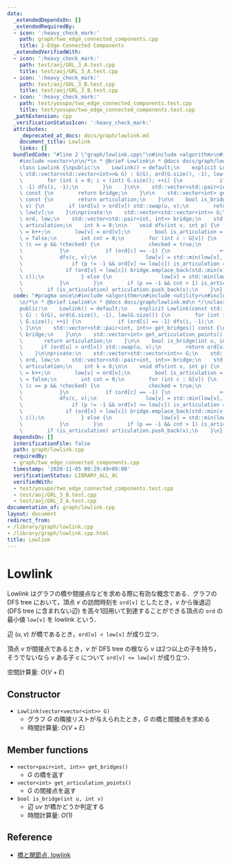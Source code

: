 ```yaml
---
data:
  _extendedDependsOn: []
  _extendedRequiredBy:
  - icon: ':heavy_check_mark:'
    path: graph/two_edge_connected_components.cpp
    title: 2-Edge-Connected Components
  _extendedVerifiedWith:
  - icon: ':heavy_check_mark:'
    path: test/aoj/GRL_3_A.test.cpp
    title: test/aoj/GRL_3_A.test.cpp
  - icon: ':heavy_check_mark:'
    path: test/aoj/GRL_3_B.test.cpp
    title: test/aoj/GRL_3_B.test.cpp
  - icon: ':heavy_check_mark:'
    path: test/yosupo/two_edge_connected_components.test.cpp
    title: test/yosupo/two_edge_connected_components.test.cpp
  _pathExtension: cpp
  _verificationStatusIcon: ':heavy_check_mark:'
  attributes:
    _deprecated_at_docs: docs/graph/lowlink.md
    document_title: Lowlink
    links: []
  bundledCode: "#line 2 \"graph/lowlink.cpp\"\n#include <algorithm>\n#include <utility>\n\
    #include <vector>\n\n/*\n * @brief Lowlink\n * @docs docs/graph/lowlink.md\n */\n\
    class Lowlink {\npublic:\n    Lowlink() = default;\n    explicit Lowlink(const\
    \ std::vector<std::vector<int>>& G) : G(G), ord(G.size(), -1), low(G.size()) {\n\
    \        for (int i = 0; i < (int) G.size(); ++i) {\n            if (ord[i] ==\
    \ -1) dfs(i, -1);\n        }\n    }\n\n    std::vector<std::pair<int, int>> get_bridges()\
    \ const {\n        return bridge;\n    }\n\n    std::vector<int> get_articulation_points()\
    \ const {\n        return articulation;\n    }\n\n    bool is_bridge(int u, int\
    \ v) {\n        if (ord[u] > ord[v]) std::swap(u, v);\n        return ord[u] <\
    \ low[v];\n    }\n\nprivate:\n    std::vector<std::vector<int>> G;\n    std::vector<int>\
    \ ord, low;\n    std::vector<std::pair<int, int>> bridge;\n    std::vector<int>\
    \ articulation;\n    int k = 0;\n\n    void dfs(int v, int p) {\n        ord[v]\
    \ = k++;\n        low[v] = ord[v];\n        bool is_articulation = false, checked\
    \ = false;\n        int cnt = 0;\n        for (int c : G[v]) {\n            if\
    \ (c == p && !checked) {\n                checked = true;\n                continue;\n\
    \            }\n            if (ord[c] == -1) {\n                ++cnt;\n    \
    \            dfs(c, v);\n                low[v] = std::min(low[v], low[c]);\n\
    \                if (p != -1 && ord[v] <= low[c]) is_articulation = true;\n  \
    \              if (ord[v] < low[c]) bridge.emplace_back(std::min(v, c), std::max(v,\
    \ c));\n            } else {\n                low[v] = std::min(low[v], ord[c]);\n\
    \            }\n        }\n        if (p == -1 && cnt > 1) is_articulation = true;\n\
    \        if (is_articulation) articulation.push_back(v);\n    }\n};\n"
  code: "#pragma once\n#include <algorithm>\n#include <utility>\n#include <vector>\n\
    \n/*\n * @brief Lowlink\n * @docs docs/graph/lowlink.md\n */\nclass Lowlink {\n\
    public:\n    Lowlink() = default;\n    explicit Lowlink(const std::vector<std::vector<int>>&\
    \ G) : G(G), ord(G.size(), -1), low(G.size()) {\n        for (int i = 0; i < (int)\
    \ G.size(); ++i) {\n            if (ord[i] == -1) dfs(i, -1);\n        }\n   \
    \ }\n\n    std::vector<std::pair<int, int>> get_bridges() const {\n        return\
    \ bridge;\n    }\n\n    std::vector<int> get_articulation_points() const {\n \
    \       return articulation;\n    }\n\n    bool is_bridge(int u, int v) {\n  \
    \      if (ord[u] > ord[v]) std::swap(u, v);\n        return ord[u] < low[v];\n\
    \    }\n\nprivate:\n    std::vector<std::vector<int>> G;\n    std::vector<int>\
    \ ord, low;\n    std::vector<std::pair<int, int>> bridge;\n    std::vector<int>\
    \ articulation;\n    int k = 0;\n\n    void dfs(int v, int p) {\n        ord[v]\
    \ = k++;\n        low[v] = ord[v];\n        bool is_articulation = false, checked\
    \ = false;\n        int cnt = 0;\n        for (int c : G[v]) {\n            if\
    \ (c == p && !checked) {\n                checked = true;\n                continue;\n\
    \            }\n            if (ord[c] == -1) {\n                ++cnt;\n    \
    \            dfs(c, v);\n                low[v] = std::min(low[v], low[c]);\n\
    \                if (p != -1 && ord[v] <= low[c]) is_articulation = true;\n  \
    \              if (ord[v] < low[c]) bridge.emplace_back(std::min(v, c), std::max(v,\
    \ c));\n            } else {\n                low[v] = std::min(low[v], ord[c]);\n\
    \            }\n        }\n        if (p == -1 && cnt > 1) is_articulation = true;\n\
    \        if (is_articulation) articulation.push_back(v);\n    }\n};"
  dependsOn: []
  isVerificationFile: false
  path: graph/lowlink.cpp
  requiredBy:
  - graph/two_edge_connected_components.cpp
  timestamp: '2020-11-05 00:29:49+09:00'
  verificationStatus: LIBRARY_ALL_AC
  verifiedWith:
  - test/yosupo/two_edge_connected_components.test.cpp
  - test/aoj/GRL_3_B.test.cpp
  - test/aoj/GRL_3_A.test.cpp
documentation_of: graph/lowlink.cpp
layout: document
redirect_from:
- /library/graph/lowlink.cpp
- /library/graph/lowlink.cpp.html
title: Lowlink
---
```

# Lowlink

Lowlink はグラフの橋や間接点などを求める際に有効な概念である．グラフの DFS tree において，頂点 $v$ の訪問時刻を `ord[v]` としたとき，$v$ から後退辺 (DFS tree に含まれない辺) を高々1回用いて到達することができる頂点の `ord` の最小値 `low[v]` を lowlink という．

辺 $(u, v)$ が橋であるとき，`ord[u] < low[v]` が成り立つ．

頂点 $v$ が間接点であるとき，$v$ が DFS tree の根なら $v$ は2つ以上の子を持ち，そうでないなら $v$ ある子 $c$ について `ord[v] <= low[v]` が成り立つ．

空間計算量: $O(V + E)$

## Constructor

- `Lowlink(vector<vector<int>> G)`
    - グラフ $G$ の隣接リストが与えられたとき，$G$ の橋と間接点を求める
    - 時間計算量: $O(V + E)$

## Member functions

- `vector<pair<int, int>> get_bridges()`
    - $G$ の橋を返す
- `vector<int> get_articulation_points()`
    - $G$ の間接点を返す
- `bool is_bridge(int u, int v)`
    - 辺 $uv$ が橋かどうか判定する
    - 時間計算量: $O(1)$

## Reference

- [橋と関節点, lowlink](https://kagamiz.hatenablog.com/entry/2013/10/05/005213)